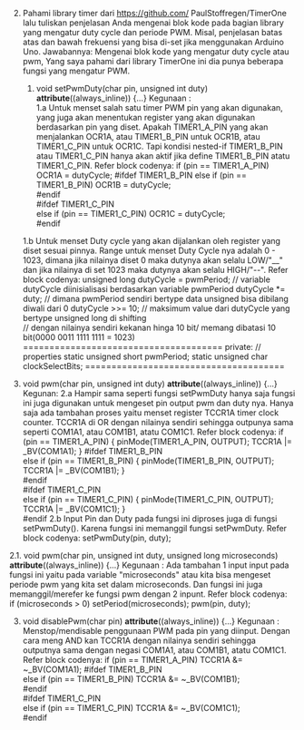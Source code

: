 2.  Pahami library timer dari https://github.com/ PaulStoffregen/TimerOne lalu tuliskan penjelasan Anda mengenai blok kode pada bagian       library yang mengatur duty cycle dan periode PWM. 
    Misal, penjelasan batas atas dan bawah frekuensi yang bisa di-set jika menggunakan Arduino Uno.
    Jawabannya:
    Mengenai blok kode yang mengatur duty cycle atau pwm, 
    Yang saya pahami dari library TimerOne ini dia punya beberapa fungsi yang mengatur PWM.
    1. void setPwmDuty(char pin, unsigned int duty) __attribute__((always_inline)) {...}
       Kegunaan :  
        1.a Untuk menset salah satu timer PWM pin yang akan digunakan,
	    yang juga akan menentukan register yang akan digunakan berdasarkan pin yang diset.
            Apakah TIMER1_A_PIN yang akan menjalankan OCR1A, atau TIMER1_B_PIN untuk OCR1B, 
	    atau TIMER1_C_PIN untuk OCR1C. Tapi kondisi nested-if TIMER1_B_PIN atau TIMER1_C_PIN
	    hanya akan aktif jika define TIMER1_B_PIN atatu TIMER1_C_PIN.
	    Refer block codenya:
		if (pin == TIMER1_A_PIN) OCR1A = dutyCycle;
		#ifdef TIMER1_B_PIN
		else if (pin == TIMER1_B_PIN) OCR1B = dutyCycle;   
		#endif   
		#ifdef TIMER1_C_PIN   
		else if (pin == TIMER1_C_PIN) OCR1C = dutyCycle;   
		#endif
			
	1.b Untuk menset Duty cycle yang akan dijalankan oleh register yang diset sesuai pinnya.
	    Range untuk menset Duty Cycle nya adalah 0 - 1023, dimana jika nilainya diset 0 
	    maka dutynya akan selalu LOW/"__" dan jika nilainya di set 1023 maka dutynya 
	    akan selalu HIGH/"--".
	    Refer block codenya:
		unsigned long dutyCycle = pwmPeriod;  // variable dutyCycle diinisialisasi berdasarkan variable pwmPeriod
		dutyCycle *= duty;                    // dimana pwmPeriod sendiri bertype data unsigned bisa dibilang diwali dari 0
		dutyCycle >>= 10;                     // maksimum value dari dutyCycle yang bertype unsigned long di shifting  
				                      // dengan nilainya sendiri kekanan hinga 10 bit/ memang dibatasi 10 bit(0000 0011 1111 1111 = 1023)
	        ======================================
		private:
		// properties
		static unsigned short pwmPeriod;
		static unsigned char clockSelectBits;
		======================================
   
   2. void pwm(char pin, unsigned int duty) __attribute__((always_inline)) {...}
      Kegunan:
	2.a Hampir sama seperti fungsi setPwmDuty hanya saja fungsi ini juga digunakan untuk mengeset pin output pwm dan duty nya.
	    Hanya saja ada tambahan proses yaitu menset register TCCR1A timer clock counter. TCCR1A di OR dengan nilainya sendiri sehingga 
	    outpunya sama seperti COM1A1, atau COM1B1, atatu COM1C1.
	    Refer block codenya:
		if (pin == TIMER1_A_PIN) { pinMode(TIMER1_A_PIN, OUTPUT); TCCR1A |= _BV(COM1A1); }
		#ifdef TIMER1_B_PIN  
		else if (pin == TIMER1_B_PIN) { pinMode(TIMER1_B_PIN, OUTPUT); TCCR1A |= _BV(COM1B1); }  
		#endif  
		#ifdef TIMER1_C_PIN  
		else if (pin == TIMER1_C_PIN) { pinMode(TIMER1_C_PIN, OUTPUT); TCCR1A |= _BV(COM1C1); }  
		#endif
	2.b Input Pin dan Duty pada fungsi ini diproses juga di fungsi setPwmDuty().
            Karena fungsi ini memanggil fungsi setPwmDuty.
	    Refer block codenya:
		setPwmDuty(pin, duty);  
			
   2.1. void pwm(char pin, unsigned int duty, unsigned long microseconds) __attribute__((always_inline)) {...}
        Kegunaan :
        Ada tambahan 1 input input pada fungsi ini yaitu pada variable "microseconds" atau kita bisa mengeset periode pwm yang kita set dalam microseconds.
	Dan fungsi ini juga memanggil/merefer ke fungsi pwm dengan 2 inpunt.
	Refer block codenya:	
		if (microseconds > 0) setPeriod(microseconds);
		pwm(pin, duty);
			
   3. void disablePwm(char pin) __attribute__((always_inline)) {...} 
      Kegunaan : 
        Menstop/mendisable penggunaan PWM pada pin yang diinput. Dengan cara meng AND kan TCCR1A dengan nilainya sendiri sehingga
	outputnya sama dengan negasi COM1A1, atau COM1B1, atatu COM1C1.
      Refer block codenya:
		if (pin == TIMER1_A_PIN) TCCR1A &= ~_BV(COM1A1);
		#ifdef TIMER1_B_PIN  
		else if (pin == TIMER1_B_PIN) TCCR1A &= ~_BV(COM1B1);  
		#endif  
		#ifdef TIMER1_C_PIN  
		else if (pin == TIMER1_C_PIN) TCCR1A &= ~_BV(COM1C1);  
		#endif
